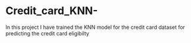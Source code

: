 # Credit_card_KNN-
In this project I have trained the KNN model for the credit card dataset for predicting the credit card eligibilty 
